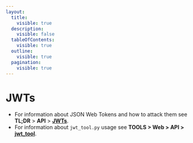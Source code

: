 ```yaml
---
layout:
  title:
    visible: true
  description:
    visible: false
  tableOfContents:
    visible: true
  outline:
    visible: true
  pagination:
    visible: true
---
```


# JWTs

* For information about JSON Web Tokens and how to attack them see **TL;DR** > **API** > [**JWTs**](../api/tests/authentication/jwts/).
* For information about `jwt_tool.py` usage see **TOOLS > Web > API >** [**jwt\_tool**](../api/tools/jwt_tool.md).
